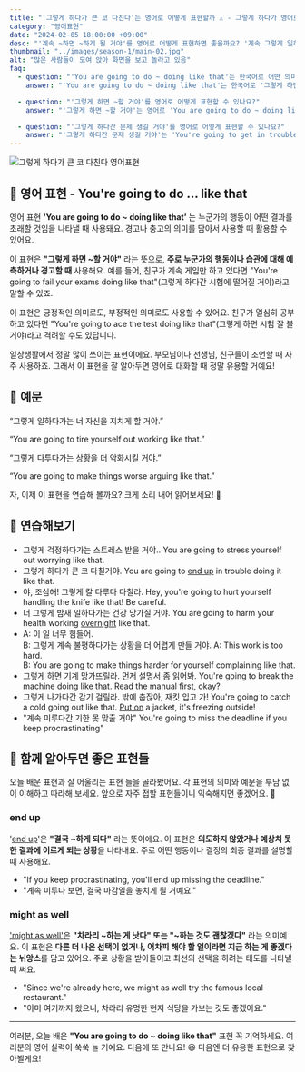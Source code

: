 ```yaml
---
title: "'그렇게 하다가 큰 코 다친다'는 영어로 어떻게 표현할까 ⚠️ - 그렇게 하다가 영어로"
category: "영어표현"
date: "2024-02-05 18:00:00 +09:00"
desc: "'계속 ~하면 ~하게 될 거야'를 영어로 어떻게 표현하면 좋을까요? '계속 그렇게 일하면 지치게 될 거야.', '계속 그렇게 다투면 상황이 더 나빠질 거야.' 등을 영어로 표현하는 법을 배워봅시다. 다양한 예문을 통해서 연습하고 본인의 표현으로 만들어 보세요."
thumbnail: "../images/season-1/main-02.jpg"
alt: "많은 사람들이 모여 앉아 화면을 보고 놀라고 있음"
faq:
  - question: "'You are going to do ~ doing like that'는 한국어로 어떤 의미인가요?"
    answer: "'You are going to do ~ doing like that'는 한국어로 '그렇게 하면 ~할 거야' 또는 '그렇게 하다간 ~할 거야'로 번역될 수 있습니다. 이 표현은 누군가의 현재 행동이나 습관에 대해 미래의 결과를 예측하거나 경고할 때 사용합니다."

  - question: "'그렇게 하면 ~할 거야'를 영어로 어떻게 표현할 수 있나요?"
    answer: "'그렇게 하면 ~할 거야'는 영어로 'You are going to do ~ doing like that'로 표현할 수 있습니다. 예를 들어, '그렇게 공부하면 시험 잘 볼 거야'는 'You're going to ace the test studying like that'로 말할 수 있습니다."

  - question: "'그렇게 하다간 문제 생길 거야'를 영어로 어떻게 표현할 수 있나요?"
    answer: "'그렇게 하다간 문제 생길 거야'는 'You're going to get in trouble acting like that'로 표현할 수 있습니다. 이는 'You are going to do ~ doing like that' 패턴을 사용한 예입니다."
---
```


![그렇게 하다가 큰 코 다친다 영어표현](../images/season-1/main-02.jpg)

## 🌟 영어 표현 - You're going to do ... like that

영어 표현 **'You are going to do ~ doing like that’** 는 누군가의 행동이 어떤 결과를 초래할 것임을 나타낼 때 사용돼요. 경고나 충고의 의미를 담아서 사용할 때 활용할 수 있어요.

이 표현은 **"그렇게 하면 ~할 거야"** 라는 뜻으로, **주로 누군가의 행동이나 습관에 대해 예측하거나 경고할 때** 사용해요. 예를 들어, 친구가 계속 게임만 하고 있다면 "You're going to fail your exams doing like that"(그렇게 하다간 시험에 떨어질 거야)라고 말할 수 있죠.

이 표현은 긍정적인 의미로도, 부정적인 의미로도 사용할 수 있어요. 친구가 열심히 공부하고 있다면 "You're going to ace the test doing like that"(그렇게 하면 시험 잘 볼 거야)라고 격려할 수도 있답니다.

일상생활에서 정말 많이 쓰이는 표현이에요. 부모님이나 선생님, 친구들이 조언할 때 자주 사용하죠. 그래서 이 표현을 잘 알아두면 영어로 대화할 때 정말 유용할 거예요!

## 📖 예문

“그렇게 일하다가는 너 자신을 지치게 할 거야.”

“You are going to tire yourself out working like that.”

“그렇게 다투다가는 상황을 더 악화시킬 거야.”

“You are going to make things worse arguing like that.”

자, 이제 이 표현을 연습해 볼까요? 크게 소리 내어 읽어보세요! 🚀

## 💬 연습해보기

<ul data-interactive-list>
  <li data-interactive-item>
    <span data-toggler>그렇게 걱정하다가는 스트레스 받을 거야..</span>
    <span data-answer>You are going to stress yourself out worrying like that.</span>
  </li>
  <li data-interactive-item>
    <span data-toggler>그렇게 하다가 큰 코 다칠거야.</span>
    <span data-answer>You are going to <a href="/blog/vocab-1/039.end-up/">end up</a> in trouble doing it like that.</span>
  </li>
  <li data-interactive-item>
    <span data-toggler>야, 조심해! 그렇게 칼 다루다 다칠라.</span>
    <span data-answer>Hey, you're going to hurt yourself handling the knife like that! Be careful.</span>
  </li>
  <li data-interactive-item>
    <span data-toggler>너 그렇게 밤새 일하다가는 건강 망가질 거야.</span>
    <span data-answer>You are going to harm your health working <a href="/blog/in-english/134.overnight/">overnight</a> like that.</span>
  </li>
  <li data-interactive-item>
    <span data-toggler>A: 이 일 너무 힘들어.<br>
  B: 그렇게 계속 불평하다가는 상황을 더 어렵게 만들 거야.</span>
    <span data-answer>A: This work is too hard.<br>
  B: You are going to make things harder for yourself complaining like that.</span>
  </li>
  <li data-interactive-item>
    <span data-toggler>그렇게 하면 기계 망가뜨릴라. 먼저 설명서 좀 읽어봐.</span>
    <span data-answer>You're going to break the machine doing like that. Read the manual first, okay?</span>
  </li>
  <li data-interactive-item>
    <span data-toggler>그렇게 나가다간 감기 걸릴라. 밖에 춥잖아, 재킷 입고 가!</span>
    <span data-answer>You're going to catch a cold going out like that. <a href="/blog/in-english/261.put-on/">Put on</a> a jacket, it's freezing outside!</span>
  </li>
  <li data-interactive-item>
    <span data-toggler>"계속 미루다간 기한 못 맞출 거야"</span>
    <span data-answer>You're going to miss the deadline if you keep procrastinating"</span>
  </li>
</ul>

## 🤝 함께 알아두면 좋은 표현들

오늘 배운 표현과 잘 어울리는 표현 들을 골라봤어요. 각 표현의 의미와 예문을 부담 없이 이해하고 따라해 보세요. 앞으로 자주 접할 표현들이니 익숙해지면 좋겠어요. 🤗

### end up

'[end up](/blog/vocab-1/039.end-up/)'은 **"결국 ~하게 되다"** 라는 뜻이에요. 이 표현은 **의도하지 않았거나 예상치 못한 결과에 이르게 되는 상황**을 나타내요. 주로 어떤 행동이나 결정의 최종 결과를 설명할 때 사용해요.

- "If you keep procrastinating, you'll end up missing the deadline."
- "계속 미루다 보면, 결국 마감일을 놓치게 될 거예요."

### might as well

<a href="/blog/vocab-1/might-as-well/">'might as well'</a>은 **"차라리 ~하는 게 낫다" 또는 "~하는 것도 괜찮겠다"** 라는 의미예요. 이 표현은 **다른 더 나은 선택이 없거나, 어차피 해야 할 일이라면 지금 하는 게 좋겠다는 뉘앙스**를 담고 있어요. 주로 상황을 받아들이고 최선의 선택을 하려는 태도를 나타낼 때 써요.

- "Since we're already here, we might as well try the famous local restaurant."
- "이미 여기까지 왔으니, 차라리 유명한 현지 식당을 가보는 것도 좋겠어요."

---

여러분, 오늘 배운 **"You are going to do ~ doing like that"** 표현 꼭 기억하세요. 여러분의 영어 실력이 쑥쑥 늘 거예요. 다음에 또 만나요! 😃 다음엔 더 유용한 표현으로 찾아뵐게요!
